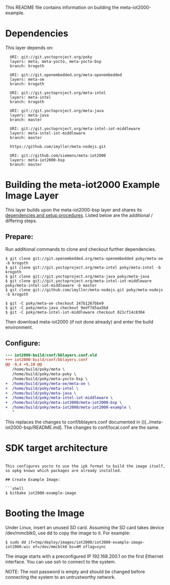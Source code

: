 This README file contains information on building the meta-iot2000-example.

Dependencies
============

This layer depends on:

```
  URI: git://git.yoctoproject.org/poky
  layers: meta, meta-yocto, meta-yocto-bsp
  branch: krogoth

  URI: git://git.openembedded.org/meta-openembedded
  layers: meta-oe
  branch: krogoth

  URI: git://git.yoctoproject.org/meta-intel
  layers: meta-intel
  branch: krogoth

  URI: git://git.yoctoproject.org/meta-java
  layers: meta-java
  branch: master

  URI: git://git.yoctoproject.org/meta-intel-iot-middleware
  layers: meta-intel-iot-middleware
  branch: master

  https://github.com/imyller/meta-nodejs.git

  URI: git://github.com/siemens/meta-iot2000
  layers: meta-iot2000-bsp
  branch: master
```


Building the meta-iot2000 Example Image Layer
=============================================

This layer builds upon the meta-iot2000-bsp layer and shares its [dependencies
and setup procedures](../meta-iot2000-bsp/README.md). Listed below are the
additional / differing steps.

## Prepare:

Run additional commands to clone and checkout further dependencies.

```shell
$ git clone git://git.openembedded.org/meta-openembedded poky/meta-oe -b krogoth
$ git clone git://git.yoctoproject.org/meta-intel poky/meta-intel -b krogoth
$ git clone git://git.yoctoproject.org/meta-java poky/meta-java
$ git clone git://git.yoctoproject.org/meta-intel-iot-middleware poky/meta-intel-iot-middleware -b master
$ git clone git://github.com/imyller/meta-nodejs.git poky/meta-nodejs -b krogoth
```

```shell
$ git -C poky/meta-oe checkout 247b1267bbe9
$ git -C poky/meta-java checkout 9edf7d5aa5bd
$ git -C poky/meta-intel-iot-middleware checkout 821cf14c8304
```

Then download meta-iot2000 (if not done already) and enter the build
environment.

## Configure:

```diff
--- iot2000-build/conf/bblayers.conf.old
+++ iot2000-build/conf/bblayers.conf
@@ -9,4 +9,10 @@
   /home/build/poky/meta \
   /home/build/poky/meta-poky \
   /home/build/poky/meta-yocto-bsp \
+  /home/build/poky/meta-oe/meta-oe \
+  /home/build/poky/meta-intel \
+  /home/build/poky/meta-java \
+  /home/build/poky/meta-intel-iot-middleware \
+  /home/build/poky/meta-iot2000/meta-iot2000-bsp \
+  /home/build/poky/meta-iot2000/meta-iot2000-example \
   "
```

This replaces the changes to conf/bblayers.conf documented in
()[../meta-iot2000-bsp/README.md]. The changes to conf/local.conf are the same.

#
# SDK target architecture
```

This configures yocto to use the ipk format to build the image itself, so opkg knows which packages are already installed.

## Create Example Image:

```shell
$ bitbake iot2000-example-image

```


Booting the Image
=================

Under Linux, insert an unused SD card. Assuming the SD card takes device
/dev/mmcblk0, use dd to copy the image to it. For example:

```shell
$ sudo dd if=tmp/deploy/images/iot2000/iot2000-example-image-iot2000.wic of=/dev/mmcblk0 bs=4M oflag=sync
```

The image starts with a preconfigured IP 192.168.200.1 on the first Ethernet
interface. You can use ssh to connect to the system.

NOTE: The root password is empty and should be changed before connecting the
system to an untrustworthy network.
